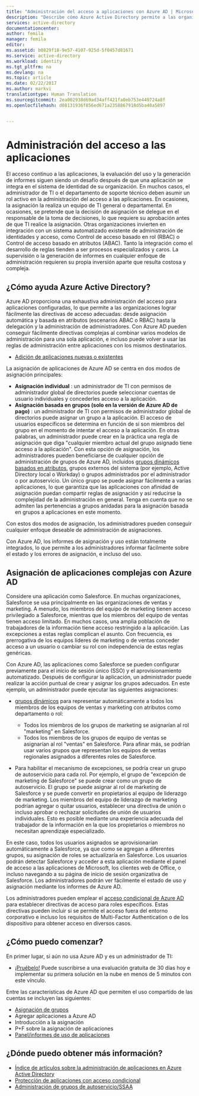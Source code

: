 ```yaml
---
title: "Administración del acceso a aplicaciones con Azure AD | Microsoft Docs"
description: "Describe cómo Azure Active Directory permite a las organizaciones especificar las aplicaciones a las que cada usuario tiene acceso."
services: active-directory
documentationcenter: 
author: femila
manager: femila
editor: 
ms.assetid: b0829f18-9e57-4107-925d-5f0457d81671
ms.service: active-directory
ms.workload: identity
ms.tgt_pltfrm: na
ms.devlang: na
ms.topic: article
ms.date: 02/22/2017
ms.author: markvi
translationtype: Human Translation
ms.sourcegitcommit: 2ea002938d69ad34aff421fa0eb753e449724a8f
ms.openlocfilehash: d08131936f856ed671a2358867918d5ba40a5897


---
```

# <a name="managing-access-to-apps"></a>Administración del acceso a las aplicaciones
El acceso continuo a las aplicaciones, la evaluación del uso y la generación de informes siguen siendo un desafío después de que una aplicación se integra en el sistema de identidad de su organización. En muchos casos, el administrador de TI o el departamento de soporte técnico deben asumir un rol activo en la administración del acceso a las aplicaciones. En ocasiones, la asignación la realiza un equipo de TI general o departamental. En ocasiones, se pretende que la decisión de asignación se delegue en el responsable de la toma de decisiones, lo que requiere su aprobación antes de que TI realice la asignación.  Otras organizaciones invierten en integración con un sistema automatizado existente de administración de identidades y acceso, como Control de acceso basado en rol (RBAC) o Control de acceso basado en atributos (ABAC). Tanto la integración como el desarrollo de reglas tienden a ser procesos especializados y caros. La supervisión o la generación de informes en cualquier enfoque de administración requieren su propia inversión aparte que resulta costosa y compleja.

## <a name="how-does-azure-active-directory-help"></a>¿Cómo ayuda Azure Active Directory?
 Azure AD proporciona una exhaustiva administración del acceso para aplicaciones configuradas, lo que permite a las organizaciones lograr fácilmente las directivas de acceso adecuadas: desde asignación automática y basada en atributos (escenarios ABAC o RBAC) hasta la delegación y la administración de administradores. Con Azure AD pueden conseguir fácilmente directivas complejas al combinar varios modelos de administración para una sola aplicación, e incluso puede volver a usar las reglas de administración entre aplicaciones con los mismos destinatarios.

* [Adición de aplicaciones nuevas o existentes](active-directory-sso-integrate-saas-apps.md)

 La asignación de aplicaciones de Azure AD se centra en dos modos de asignación principales:

* **Asignación individual** : un administrador de TI con permisos de administrador global de directorios puede seleccionar cuentas de usuario individuales y concederles acceso a la aplicación.
* **Asignación basada en grupos (solo en la versión de Azure AD de pago)** : un administrador de TI con permisos de administrador global de directorios puede asignar un grupo a la aplicación. El acceso de usuarios específicos se determina en función de si son miembros del grupo en el momento de intentar el acceso a la aplicación. En otras palabras, un administrador puede crear en la práctica una regla de asignación que diga "cualquier miembro actual del grupo asignado tiene acceso a la aplicación". Con esta opción de asignación, los administradores pueden beneficiarse de cualquier opción de administración de grupos de Azure AD, incluidos [grupos dinámicos basados en atributos](active-directory-accessmanagement-manage-groups.md), grupos externos del sistema (por ejemplo, Active Directory local o Workday) o grupos administrados por el administrador o por autoservicio. Un único grupo se puede asignar fácilmente a varias aplicaciones, lo que garantiza que las aplicaciones con afinidad de asignación puedan compartir reglas de asignación y así reducirse la complejidad de la administración en general. Tenga en cuenta que no se admiten las pertenencias a grupos anidadas para la asignación basada en grupos a aplicaciones en este momento.

Con estos dos modos de asignación, los administradores pueden conseguir cualquier enfoque deseable de administración de asignaciones.

Con Azure AD, los informes de asignación y uso están totalmente integrados, lo que permite a los administradores informar fácilmente sobre el estado y los errores de asignación, e incluso del uso.

## <a name="complex-application-assignment-with-azure-ad"></a>Asignación de aplicaciones complejas con Azure AD
Considere una aplicación como Salesforce. En muchas organizaciones, Salesforce se usa principalmente en las organizaciones de ventas y marketing. A menudo, los miembros del equipo de marketing tienen acceso privilegiado a Salesforce, mientras que los miembros del equipo de ventas tienen acceso limitado. En muchos casos, una amplia población de trabajadores de la información tiene acceso restringido a la aplicación. Las excepciones a estas reglas complican el asunto. Con frecuencia, es prerrogativa de los equipos líderes de marketing o de ventas conceder acceso a un usuario o cambiar su rol con independencia de estas reglas genéricas.

Con Azure AD, las aplicaciones como Salesforce se pueden configurar previamente para el inicio de sesión único (SSO) y el aprovisionamiento automatizado. Después de configurar la aplicación, un administrador puede realizar la acción puntual de crear y asignar los grupos adecuados. En este ejemplo, un administrador puede ejecutar las siguientes asignaciones:

* [grupos dinámicos](active-directory-accessmanagement-manage-groups.md) para representar automáticamente a todos los miembros de los equipos de ventas y marketing con atributos como departamento o rol:
  
  * Todos los miembros de los grupos de marketing se asignarían al rol "marketing" en Salesforce.
  * Todos los miembros de los grupos de equipo de ventas se asignarían al rol "ventas" en Salesforce. Para afinar más, se podrían usar varios grupos que representan los equipos de ventas regionales asignados a diferentes roles de Salesforce.
* Para habilitar el mecanismo de excepciones, se podría crear un grupo de autoservicio para cada rol. Por ejemplo, el grupo de "excepción de marketing de Salesforce" se puede crear como un grupo de autoservicio. El grupo se puede asignar al rol de marketing de Salesforce y se puede convertir en propietarios al equipo de liderazgo de marketing. Los miembros del equipo de liderazgo de marketing podrían agregar o quitar usuarios, establecer una directiva de unión o incluso aprobar o rechazar solicitudes de unión de usuarios individuales. Esto es posible mediante una experiencia adecuada del trabajador de la información en la que los propietarios o miembros no necesitan aprendizaje especializado.

En este caso, todos los usuarios asignados se aprovisionarían automáticamente a Salesforce, ya que como se agregan a diferentes grupos, su asignación de roles se actualizaría en Salesforce. Los usuarios podrán detectar Salesforce y acceder a esta aplicación mediante el panel de acceso a las aplicaciones de Microsoft, los clientes web de Office, o incluso navegando a su página de inicio de sesión organizativa de Salesforce. Los administradores podrán ver fácilmente el estado de uso y asignación mediante los informes de Azure AD.

Los administradores pueden emplear el [acceso condicional de Azure AD](active-directory-conditional-access.md) para establecer directivas de acceso para roles específicos. Estas directivas pueden incluir si se permite el acceso fuera del entorno corporativo e incluso los requisitos de Multi-Factor Authentication o de los dispositivo para obtener acceso en diversos casos.

## <a name="how-can-i-get-started"></a>¿Cómo puedo comenzar?
En primer lugar, si aún no usa Azure AD y es un administrador de TI:

* [¡Pruébelo!](https://azure.microsoft.com/trial/get-started-active-directory/)  Puede suscribirse a una evaluación gratuita de 30 días hoy e implementar su primera solución en la nube en menos de 5 minutos con este vínculo.

Entre las características de Azure AD que permiten el uso compartido de las cuentas se incluyen las siguientes:

* [Asignación de grupos](active-directory-accessmanagement-self-service-group-management.md)
* Agregar aplicaciones a Azure AD
* Introducción a la asignación
* P+F sobre la asignación de aplicaciones
* [Panel/informes de uso de aplicaciones](active-directory-passwords-get-insights.md)

## <a name="where-can-i-learn-more"></a>¿Dónde puedo obtener más información?
* [Índice de artículos sobre la administración de aplicaciones en Azure Active Directory](active-directory-apps-index.md)
* [Protección de aplicaciones con acceso condicional](active-directory-conditional-access.md)
* [Administración de grupos de autoservicio/SSAA](active-directory-accessmanagement-self-service-group-management.md)




<!--HONumber=Dec16_HO4-->


